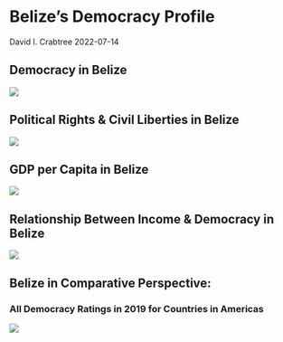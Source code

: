 Belize’s Democracy Profile
================
David I. Crabtree
2022-07-14

## Democracy in Belize

![](C:\Users\David\Desktop\PROGRA~1\FILESA~1\CFSS\hw06\reports\BELIZE~1/figure-gfm/Demscore-1.png)<!-- -->

## Political Rights & Civil Liberties in Belize

![](C:\Users\David\Desktop\PROGRA~1\FILESA~1\CFSS\hw06\reports\BELIZE~1/figure-gfm/Political%20Rights%20&%20Civil%20Libs-1.png)<!-- -->

## GDP per Capita in Belize

![](C:\Users\David\Desktop\PROGRA~1\FILESA~1\CFSS\hw06\reports\BELIZE~1/figure-gfm/GDP%20per%20Capita-1.png)<!-- -->

## Relationship Between Income & Democracy in Belize

![](C:\Users\David\Desktop\PROGRA~1\FILESA~1\CFSS\hw06\reports\BELIZE~1/figure-gfm/Income%20&%20Dem-1.png)<!-- -->

## Belize in Comparative Perspective:

### All Democracy Ratings in 2019 for Countries in Americas

![](C:\Users\David\Desktop\PROGRA~1\FILESA~1\CFSS\hw06\reports\BELIZE~1/figure-gfm/Democracy%20in%20Comparative%20Perspective-1.png)<!-- -->
